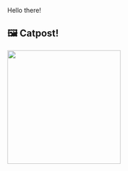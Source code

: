 Hello there!



## 🖼️ Catpost!

<sub>
    <img src="https://cdn2.thecatapi.com/images/sj_JRS8or.jpg" height="256">
</sub>

